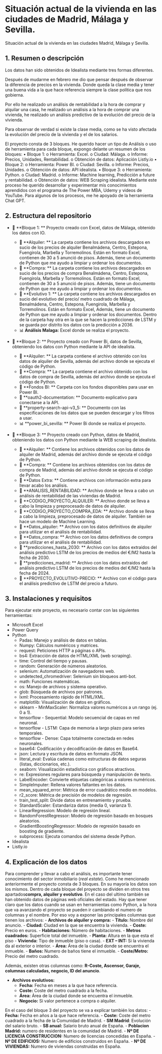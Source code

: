 
# **Situación actual de la vivienda en las ciudades de Madrid, Málaga y Sevilla.**
Situación actual de la vivienda en las ciudades Madrid, Málaga y Sevilla.

## **1. Resumen o descripción**
 Los datos han sido obtenidos de Idealista mediante tres formas diferentes.

Después de mudarme en febrero me dio que pensar después de observar la diferencia de precios en la vivienda. Donde queda la clase media y tener una buena vida a la que hace referencia siempre la clase política que nos gobierna. 

Por ello he realizado un análisis de rentabilidad a la hora de comprar y alquilar una casa, he realizado un análisis a la hora de comprar una vivienda, he realizado un análisis predictivo de la evolución del precio de la vivienda. 

Para observar de verdad si existe la clase media, como se ha visto afectada la evolución del precio de la vivienda y el de los salarios.

El proyecto consta de 3 bloques. He querido hacer un tipo de Análisis o uso de herramienta para cada bloque, expongo delante un resumen de los bloques:
•	Bloque 1:
	o	Herramienta: Excel.
	o	Ciudad: Málaga.
	o	Informe: Precios, Unidades, Rentabilidad.
	o	Obtención de datos: Aplicación Listly.io
•	Bloque 2:
	o	Herramienta: Power BI.
	o	Ciudad: Sevilla.
	o	Informe: Precios, Unidades.
	o	Obtención de datos: API idealista.
•	Bloque 3: 
	o	Herramienta: Python.
	o	Ciudad: Madrid.
	o	Informe: Machine learning, Predicción a future y rentabilidad.
	o	Obtención de datos: WEB Scraping idealista.
Mediante este proceso he querido desarrollar y experimentar mis conocimientos aprendidos con el programa de The Power MBA, Udemy y videos de YouTube. Para algunos de los procesos, me he apoyado de la herramienta Chat GPT.

## **2. Estructura del repositorio**
- 📂 **Bloque 1: ** Proyecto creado con Excel, datos de Málaga, obtenido los datos con IO.
	- 📂 **Alquiler: ** La carpeta contiene los archivos descargados en sucio de los precios de alquiler Benalmádena, Centro, Estepona, Fuengirola, Marbella y Torremolinos. Están en formato Excel, contienen de 30 a 5 anunció de pisos. Además, tiene un documento de Python que me ayudo a limpiar y ordenar los documentos.
	- 📂 **Compra: ** La carpeta contiene los archivos descargados en sucio de  los precios de compra Benalmádena, Centro, Estepona, Fuengirola, Marbella y Torremolinos. Están en formato Excel, contienen de 30 a 5 anunció de pisos. Además, tiene un documento de Python que me ayudo a limpiar y ordenar los documentos.
	- 📂 **Evolutivo 1: ** La carpeta contiene los archivos descargados en sucio del evolutivo del precio/ metro cuadrado de Málaga, Benalmádena, Centro, Estepona, Fuengirola, Marbella y Torremolinos. Están en formato Excel, Además, tiene un documento de Python que me ayudo a limpiar y ordenar los documentos. Dentro de la carpeta hay otra en la que se hacen la predicciones de LSTM y se guarda por distrito los datos con la predicción a 2036.
	- 📊 **Análisis Malaga:** Excel donde se realiza el proyecto.

- 📂 **Bloque 2: ** Proyecto creado con Power Bi, datos de Sevilla, obteniendo los datos con Python mediante la API de idealista.
	- 📂 **Alquiler: ** La carpeta contiene el archivo obtenido con los datos de alquiler de Sevilla, además del archivo donde se ejecuta el código de Python.
	- 📂 **Compra: ** La carpeta contiene el archivo obtenido con los datos de compra de Sevilla, además del archivo donde se ejecuta el código de Python.
	- 📂 **Fondos BI: ** Carpeta con los fondos disponibles para usar en Power BI.
	- 📄 **oauth2-documentation: ** Documento explicativo para conectarse a la API.
	- 📄 **property-search-api-v3_5: ** Documento con las especificaciones de los datos que se pueden descargar y los filtros a usar.
	- 📊 **power_bi_sevilla: ** Power Bi donde se realiza el proyecto.


- 📂 **Bloque 3: ** Proyecto creado con Python, datos de Madrid, obteniendo los datos con Python mediante la WEB scraping de idealista.
	- 📂 **Alquiler: ** Contiene los archivos obtenidos con los datos de alquiler de Madrid, además del archivo donde se ejecuta el código de Python.
	- 📂 **Compra: ** Contiene los archivos obtenidos con los datos de compra de Madrid, además del archivo donde se ejecuta el código de Python.
	- 📂 **Datos Extra: ** Contiene archivos con información extra para llevar acabo los análisis.
	- 📄 **ANALISIS_RENTABILIDAD: ** Archivo donde se lleva a cabo un análisis de rentabilidad de las viviendas de Madrid.
	- 📄 **CODIGO_PROYECTO_ALQUILER: ** Archivo donde se lleva a cabo la limpieza y preprocesado de datos de alquiler.
	- 📄 **CODIGO_PROYECTO_COMPRA_EDA: ** Archivo donde se lleva a cabo la limpieza, preprocesado de datos de alquiler. También se hace un modelo de Machine Learning.
	- 📄 **Datos_alquiler: ** Archivo con los datos definitivos de alquiler para utilizar en el análisis de rentabilidad.
	- 📄 **Datos_compra: ** Archivo con los datos definitivos de compra para utilizar en el análisis de rentabilidad.
	- 📄 **predicciones_hasta_2030: ** Archivo con los datos extraidos del análisis predictivo LSTM de los precios de medios del €/M2 hasta la fecha de 2030.
	- 📄 **predicciones_madrid: ** Archivo con los datos extraidos del análisis predictivo LSTM de los precios de medios del €/M2 hasta la fecha de 2024.
	- 📄 **PROYECTO_EVOLUTIVO-PRECIO: ** Archivo con el código para el análisis predictivo de LSTM del precio a futuro.


## **3. Instalaciones y requisitos**

Para ejecutar este proyecto, es necesario contar con las siguientes herramientas:

- Microsoft Excel
- Power Query
- Python
	- Padas: Manejo y análisis de datos en tablas.
	- Numpy: Cálculos numéricos y matrices.
	- request: Peticiones HTTP a páginas o APIs.
	- bs4: Extracción de datos de HTML/XML (web scraping).
	- time: Control del tiempo y pausas.
	- random: Generación de números aleatorios.
	- selenium: Automatización de navegadores web.
	- undetected_chromedriver: Selenium sin bloqueos anti-bot.
	- math: Funciones matemáticas.
	- os: Manejo de archivos y sistema operativo.
	- glob: Búsqueda de archivos por patrones.
	- lxml: Procesamiento rápido de HTML/XML.
	- matplotlib: Visualización de datos en gráficos.
	- sklearn - MinMaxScaler: Normaliza valores numéricos a un rango (ej. 0 a 1).
	- tensorflow - Sequential: Modelo secuencial de capas en red neuronal.
	- tensorflow - LSTM: Capa de memoria a largo plazo para series temporales.
	- tensorflow - Dense: Capa totalmente conectada en redes neuronales.
	- base64: Codificación y decodificación de datos en Base64.
	- json: Lectura y escritura de datos en formato JSON.
	- literal_eval: Evalúa cadenas como estructuras de datos seguras (listas, diccionarios, etc.).
	- seaborn: Visualización estadística con gráficos atractivos.
	- re: Expresiones regulares para búsqueda y manipulación de texto.
	- LabelEncoder: Convierte etiquetas categóricas a valores numéricos.
	- SimpleImputer: Rellena valores faltantes en los datos.
	- mean_squared_error: Métrica de error cuadrático medio en modelos.
	- r2_score: Métrica de precisión de modelos de regresión.
	- train_test_split: Divide datos en entrenamiento y prueba.
	- StandardScaler: Estandariza datos (media 0, varianza 1).
	- LinearRegression: Modelo de regresión lineal.
	- RandomForestRegressor: Modelo de regresión basado en bosques aleatorios.
	- GradientBoostingRegressor: Modelo de regresión basado en boosting de gradiente.
	- subprocess: Ejecuta comandos del sistema desde Python.
- Idealista
- Listly.io

## **4. Explicación de los datos**
Para comprender y llevar a cabo el análisis, es importante tener conocimiento del sector inmobiliario (*real estate*). 
Como he mencionado anteriormente el proyecto consta de 3 bloques. En su mayoría los datos son los mismos. Dentro de cada bloque del proyecto se dividen en otros tres apartados**compra, alquiler y evolutivo**. En el caso del ultimo también se han obtenido datos de páginas web oficiales del estado. 
Hay que tener claro que los datos cuando se usan en herramientas como Python, a la hora que va avanzando el proyecto se pueden ir cambiando el numero de columnas y el nombre. 
Por eso voy a exponer las principales columnas que tienen los archivos:
	- **Archivos de alquiler y compra:**
	- **Título:** Nombre del anuncio.
	- **Ciudad:** Ciudad en la que se encuentra la vivienda.
	- **Coste:** Precio en euros.
	- **Habitaciones:** Número de habitaciones.
	- **Metros cuadrados:** Superficie total del inmueble.
	- **Planta:** Altura en la que esta el piso
	- **Vivienda:** Tipo de inmueble (piso o casa).
	- **EXT – INT:** Si la vivienda da al exterior o interior.
	- **Área:** Área de la ciudad donde se encuentra el inmueble.
	- **Baños:** Numero de baños tiene el inmueble.
	- **Coste/Metro:** Precio del metro cuadrado.

Además, existen otras columnas como: **R-Coste, Ascensor, Garaje, columnas calculadas, negocio, ID del anuncio**.

- **Archivos evolutivos:**
	- **Fecha:** Fecha en meses a la que hace referencia.
	- **Coste:** Coste del metro cuadrado a la fecha.
	- **Área:** Área de la ciudad donde se encuentra el inmueble.
	- **Negocio:** Si valor pertenece a compra o alquiler.

En el caso del bloque 3 del proyecto se va a explicar también los datos:
	- **Fecha:** Fecha en años a la que hace referencia.
	- **Coste:** Coste del metro cuadrado a la fecha de la Comunidad de Madrid.
	- **SM Madrid**: Evolución del salario bruto.
	- **SB anual:** Salario bruto anual de España.
	- **Poblacion Madrid:** numero de residentes en la comunidad de Madrid.
	- **Nº DE LICENCIA CONSTRUCCION:** Numero de licencias concedidas en España.
	- **Nº DE EDIFICIOS:** Numero de edificios construidos en España.
	- **Nº DE VIVIENDAS:** Numero de viviendas construidas en España.

